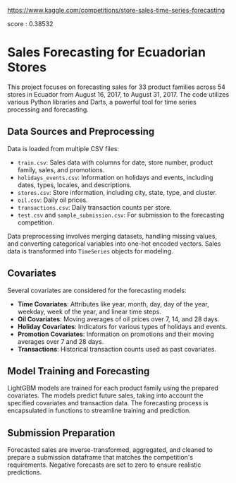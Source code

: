 https://www.kaggle.com/competitions/store-sales-time-series-forecasting

score : 0.38532

# Sales Forecasting for Ecuadorian Stores

This project focuses on forecasting sales for 33 product families across 54 stores in Ecuador from August 16, 2017, to August 31, 2017. The code utilizes various Python libraries and Darts, a powerful tool for time series processing and forecasting.

## Data Sources and Preprocessing

Data is loaded from multiple CSV files:

- `train.csv`: Sales data with columns for date, store number, product family, sales, and promotions.
- `holidays_events.csv`: Information on holidays and events, including dates, types, locales, and descriptions.
- `stores.csv`: Store information, including city, state, type, and cluster.
- `oil.csv`: Daily oil prices.
- `transactions.csv`: Daily transaction counts per store.
- `test.csv` and `sample_submission.csv`: For submission to the forecasting competition.

Data preprocessing involves merging datasets, handling missing values, and converting categorical variables into one-hot encoded vectors. Sales data is transformed into `TimeSeries` objects for modeling.

## Covariates

Several covariates are considered for the forecasting models:

- **Time Covariates**: Attributes like year, month, day, day of the year, weekday, week of the year, and linear time steps.
- **Oil Covariates**: Moving averages of oil prices over 7, 14, and 28 days.
- **Holiday Covariates**: Indicators for various types of holidays and events.
- **Promotion Covariates**: Information on promotions and their moving averages over 7 and 28 days.
- **Transactions**: Historical transaction counts used as past covariates.

## Model Training and Forecasting

LightGBM models are trained for each product family using the prepared covariates. The models predict future sales, taking into account the specified covariates and transaction data. The forecasting process is encapsulated in functions to streamline training and prediction.

## Submission Preparation

Forecasted sales are inverse-transformed, aggregated, and cleaned to prepare a submission dataframe that matches the competition's requirements. Negative forecasts are set to zero to ensure realistic predictions.
